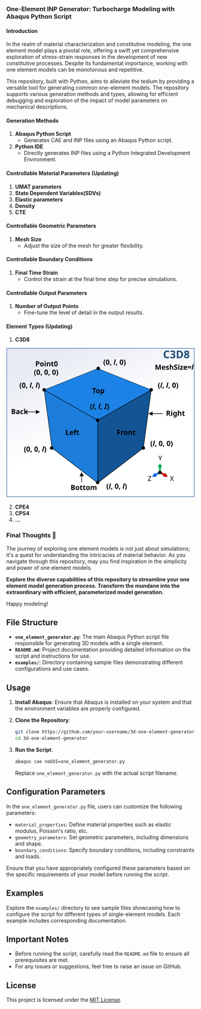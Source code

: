 ### One-Element INP Generator: Turbocharge Modeling with Abaqus Python Script

#### Introduction

In the realm of material characterization and constitutive modeling, the one element model plays a pivotal role, offering a swift yet comprehensive exploration of stress-strain responses in the development of new constitutive processes. Despite its fundamental importance, working with one element models can be monotonous and repetitive.

This repository, built with Python, aims to alleviate the tedium by providing a versatile tool for generating common one-element models. The repository supports various generation methods and types, allowing for efficient debugging and exploration of the impact of model parameters on mechanical descriptions.

#### Generation Methods
1. **Abaqus Python Script**
   - Generates CAE and INP files using an Abaqus Python script.
2. **Python IDE**
   - Directly generates INP files using a Python Integrated Development Environment.

#### Controllable Material Parameters (Updating)
1. **UMAT parameters**
2. **State Dependent Variables(SDVs)**
3. **Elastic parameters**
4. **Density**
5. **CTE**

#### Controllable Geometric Parameters
1. **Mesh Size**
   - Adjust the size of the mesh for greater flexibility.

#### Controllable Boundary Conditions
1. **Final Time Strain**
   - Control the strain at the final time step for precise simulations.

#### Controllable Output Parameters
1. **Number of Output Points**
   - Fine-tune the level of detail in the output results.

#### Element Types (Updating)
1. **C3D8**

![c3d8](./pics/c3d8.svg)


2. **CPE4**
3. **CPS4**
4. **...**


### Final Thoughts 🚀
  
  The journey of exploring one element models is not just about simulations; it's a quest for understanding the intricacies of material behavior. As you navigate through this repository, may you find inspiration in the simplicity and power of one element models.

  **Explore the diverse capabilities of this repository to streamline your one element model generation process. Transform the mundane into the extraordinary with efficient, parameterized model generation.**

Happy modeling!



## File Structure

- **`one_element_generator.py`**: The main Abaqus Python script file responsible for generating 3D models with a single element.
- **`README.md`**: Project documentation providing detailed information on the script and instructions for use.
- **`examples/`**: Directory containing sample files demonstrating different configurations and use cases.


## Usage

1. **Install Abaqus**: Ensure that Abaqus is installed on your system and that the environment variables are properly configured.

2. **Clone the Repository**:

    ```bash
    git clone https://github.com/your-username/3d-one-element-generator.git
    cd 3d-one-element-generator
    ```

3. **Run the Script**:

    ```bash
    abaqus cae noGUI=one_element_generator.py
    ```

    Replace `one_element_generator.py` with the actual script filename.

## Configuration Parameters

In the `one_element_generator.py` file, users can customize the following parameters:

- `material_properties`: Define material properties such as elastic modulus, Poisson's ratio, etc.
- `geometry_parameters`: Set geometric parameters, including dimensions and shape.
- `boundary_conditions`: Specify boundary conditions, including constraints and loads.

Ensure that you have appropriately configured these parameters based on the specific requirements of your model before running the script.

## Examples

Explore the `examples/` directory to see sample files showcasing how to configure the script for different types of single-element models. Each example includes corresponding documentation.

## Important Notes

- Before running the script, carefully read the `README.md` file to ensure all prerequisites are met.
- For any issues or suggestions, feel free to raise an issue on GitHub.

## License

This project is licensed under the [MIT License](LICENSE).
